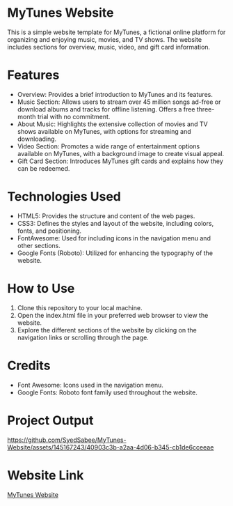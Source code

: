 # MyTunes Website

This is a simple website template for MyTunes, a fictional online platform for organizing and enjoying music, movies, and TV shows. The website includes sections for overview, music, video, and gift card information.

# Features

  - Overview: Provides a brief introduction to MyTunes and its features.
  - Music Section: Allows users to stream over 45 million songs ad-free or download albums and tracks for offline listening. Offers a free three-month trial with no commitment.
  - About Music: Highlights the extensive collection of movies and TV shows available on MyTunes, with options for streaming and downloading.
  - Video Section: Promotes a wide range of entertainment options available on MyTunes, with a background image to create visual appeal.
  - Gift Card Section: Introduces MyTunes gift cards and explains how they can be redeemed.

# Technologies Used

  - HTML5: Provides the structure and content of the web pages.
  - CSS3: Defines the styles and layout of the website, including colors, fonts, and positioning.
  - FontAwesome: Used for including icons in the navigation menu and other sections.
  - Google Fonts (Roboto): Utilized for enhancing the typography of the website.

# How to Use
  1. Clone this repository to your local machine.
  2. Open the index.html file in your preferred web browser to view the website.
  3. Explore the different sections of the website by clicking on the navigation links or scrolling through the page.

# Credits
  - Font Awesome: Icons used in the navigation menu.
  - Google Fonts: Roboto font family used throughout the website.

# Project Output

https://github.com/SyedSabee/MyTunes-Website/assets/145167243/40903c3b-a2aa-4d06-b345-cb1de6cceeae

# Website Link

[MyTunes Website](https://syedsabee.github.io/MyTunes-Website/)
